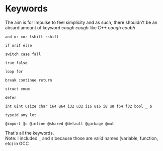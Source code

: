 # Keywords
The aim is for Impulse to feel simplicity and as such, there shouldn't be an absurd amount of keyword *cough cough* like C++ *cough coubh*

```
and or xor lshift rshift

if orif else

switch case fall

true false

loop for

break continue return

struct enum

defer

int uint usize char i64 u64 i32 u32 i16 u16 i8 u8 f64 f32 bool _ $

typeid any let

@import @c @inline @shared @default @garbage @mut
```

That's all the keywords.<br>
Note: I included `_` and `$` because those are valid names (variable, function, etc) in GCC
